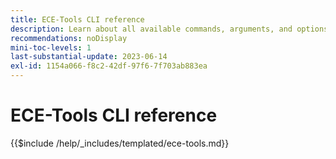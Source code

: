 ```yaml
---
title: ECE-Tools CLI reference
description: Learn about all available commands, arguments, and options for Adobe Commerce ECE-Tools command-line tool.
recommendations: noDisplay
mini-toc-levels: 1
last-substantial-update: 2023-06-14
exl-id: 1154a066-f8c2-42df-97f6-7f703ab883ea
---
```

# ECE-Tools CLI reference

{{$include /help/_includes/templated/ece-tools.md}}
